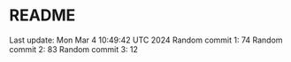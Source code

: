 # README

Last update: Mon Mar  4 10:49:42 UTC 2024
Random commit 1: 74
Random commit 2: 83
Random commit 3: 12
